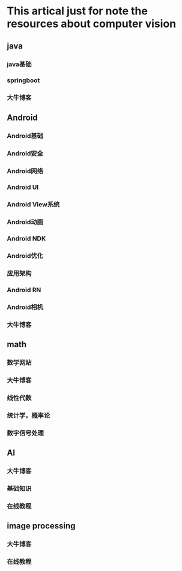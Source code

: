 
# This artical just for note the resources about computer vision

## java
### java基础
### springboot
### 大牛博客

## Android
### Android基础
### Android安全
### Android网络
### Android UI
### Android View系统
### Android动画
### Android NDK
### Android优化
### 应用架构
### Android RN
### Android相机
### 大牛博客

## math
### 数学网站
### 大牛博客
### 线性代数
### 统计学，概率论
### 数字信号处理

## AI
### 大牛博客
### 基础知识
### 在线教程

## image processing
### 大牛博客
### 在线教程
